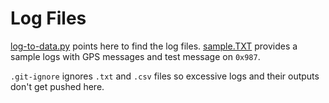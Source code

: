 # Log Files
[log-to-data.py](../log-to-data.py) points here to find the log files.
[sample.TXT](sample.TXT) provides a sample logs with GPS messages and test message on `0x987`.

`.git-ignore` ignores `.txt` and `.csv` files so excessive logs and their outputs don't get pushed here.